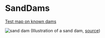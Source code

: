# SandDams


[Test map on known dams](https://geo-uni-tuebingen.github.io/SandDams/)





![sand dam](https://upload.wikimedia.org/wikipedia/commons/5/5e/Sand_dam_illustration_2.jpg)
(Illustration of a sand dam, [source](https://commons.wikimedia.org/wiki/File:Sand_dam_illustration_2.jpg))
